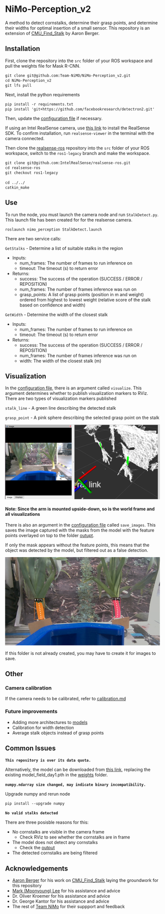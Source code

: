 # NiMo-Perception_v2
A method to detect cornstalks, determine their grasp points, and determine their widths for optimal insertion of a small sensor. This repository is an extension of [CMU_Find_Stalk](https://github.com/aaronzberger/CMU_Find_Stalk) by Aaron Berger.

## Installation
First, clone the repository into the `src` folder of your ROS workspace and pull the weights file for Mask R-CNN.
```
git clone git@github.com:Team-NiMO/NiMo-Perception_v2.git
cd NiMo-Perception_v2
git lfs pull
```

Next, install the python requirements
```
pip install -r requirements.txt
pip install 'git+https://github.com/facebookresearch/detectron2.git'
```
Then, update the [configuration file](config/default.yaml) if necessary.

If using an Intel RealSense camera, use [this link](https://github.com/IntelRealSense/librealsense/blob/master/doc/distribution_linux.md#installing-the-packages) to install the RealSense SDK. To confirm installation, run `realsense-viewer` in the terminal with the camera connected.

Then clone the [realsense-ros](https://github.com/IntelRealSense/realsense-ros) repository into the `src` folder of your ROS workspace, switch to the `ros1-legacy` branch and make the workspace.

```
git clone git@github.com:IntelRealSense/realsense-ros.git
cd realsense-ros
git checkout ros1-legacy

cd ../../
catkin_make
```

## Use
To run the node, you must launch the camera node and run `StalkDetect.py`. This launch file has been created for for the realsense camera.

```
roslaunch nimo_perception StalkDetect.launch
```

There are two service calls: 

`GetStalks` - Determine a list of suitable stalks in the region
- Inputs:
    - num_frames: The number of frames to run inference on
    - timeout: The timeout (s) to return error
- Returns:
    - success: The success of the operation (SUCCESS / ERROR / REPOSITION)
    - num_frames: The number of frames inference was run on
    - grasp_points: A list of grasp points (position in m and weight) ordered from highest to lowest weight (relative score of the stalk based on confidence and width)

`GetWidth` - Determine the width of the closest stalk
- Inputs:
    - num_frames: The number of frames to run inference on
    - timeout: The timeout (s) to return error
- Returns:
    - success: The success of the operation (SUCCESS / ERROR / REPOSITION)
    - num_frames: The number of frames inference was run on
    - width: The width of the closest stalk (m)

## Visualization

In the [configuration file](/config/default.yaml), there is an argument called `visualize`. This argument determines whether to publish visualization markers to RViz. There are two types of visualization markers published

`stalk_line` - A green line describing the detected stalk

`grasp_point` - A pink sphere describing the selected grasp point on the stalk

<img src="https://github.com/Team-NiMO/NiMo-Perception_v2/blob/main/docs/rviz.png" width="650">

#### Note: Since the arm is mounted upside-down, so is the world frame and all visualizations

There is also an argument in the [configuration file](/config/default.yaml) called `save_images`. This saves the image captured with the masks from the model with the feature points overlayed on top to the folder [outupt](/output).

If only the mask appears without the feature points, this means that the object was detected by the model, but filtered out as a false detection.

<img src="https://github.com/Team-NiMO/NiMo-Perception_v2/blob/main/docs/visualization.png" width="650">

If this folder is not already created, you may have to create it for images to save.

## Other
### Camera calibration
If the camera needs to be calibrated, refer to [calibration.md](docs/calibration.md)

### Future improvements
- Adding more architectures to [models](src/nimo_perception/models)
- Calibration for width detection
- Average stalk objects instead of grasp points

## Common Issues
**`This repository is over its data quota.`**

Alternatively, the model can be downloaded from [this link](https://drive.google.com/file/d/19bDrrN4pFZPGfqd4r-NZjJYxa13hHlI-/view?usp=share_link), replacing the existing model_field_day1.pth in the [weights](/weights/) folder.

**`numpy.ndarray size changed, may indicate binary incompatibility.`**

Upgrade numpy and rerun node

```
pip install --upgrade numpy
```

**`No valid stalks detected`**

There are three posisble reasons for this:
- No cornstalks are visible in the camera frame
    - Check RViz to see whether the cornstalks are in frame
- The model does not detect any cornstalks
    - Check the [output](/output)
- The detected cornstalks are being filtered

## Acknowledgements
- [Aaron Berger](https://github.com/aaronzberger) for his work on [CMU_Find_Stalk](https://github.com/aaronzberger/CMU_Find_Stalk) laying the groundwork for this repository
- [Mark (Moonyoung) Lee](https://github.com/markmlee) for his assistance and advice
- Dr. Oliver Kroemer for his assistance and advice
- Dr. George Kantor for his assistance and advice
- The rest of [Team NiMo](https://github.com/Team-NiMO) for their suppport and feedback